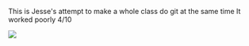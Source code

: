 This is Jesse's attempt to make a whole class do git at the same time 
It worked poorly
4/10

<img src="https://vignette3.wikia.nocookie.net/mariokart/images/2/28/Donkey_Kong.jpg/revision/latest?cb=20170711023705">

